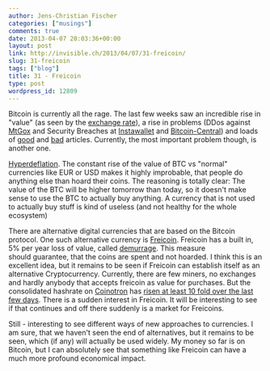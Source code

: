 ```yaml
---
author: Jens-Christian Fischer
categories: ["musings"]
comments: true
date: 2013-04-07 20:03:36+00:00
layout: post
link: http://invisible.ch/2013/04/07/31-freicoin/
slug: 31-freicoin
tags: ["blog"]
title: 31 - Freicoin
type: post
wordpress_id: 12809
---
```


Bitcoin is currently all the rage. The last few weeks saw an incredible rise in "value" (as seen by the [exchange rate](http://bitcoincharts.com/)), a rise in problems (DDos against [MtGox](http://mtgox.com) and Security Breaches at [Instawallet](https://instawallet.org/) and [Bitcoin-Central](http://bitcoin-central.net)) and loads of [good](https://medium.com/money-banking/2b5ef79482cb) and [bad](https://self-evident.org/?p=993&buffer_share=fe463&utm_source=buffer) articles. Currently, the most important problem though, is another one.

[Hyperdeflation](http://www.newstatesman.com/economics/2013/04/bitcoin-hyperdeflation). The constant rise of the value of BTC vs "normal" currencies like EUR or USD makes it highly improbable, that people do anything else than hoard their coins. The reasoning is totally clear: The value of the BTC will be higher tomorrow than today, so it doesn't make sense to use the BTC to actually buy anything. A currency that is not used to actually buy stuff is kind of useless (and not healthy for the whole ecosystem)


There are alternative digital currencies that are based on the Bitcoin protocol. One such alternative currency is [Freicoin](http://freico.in). Freicoin has a built in, 5% per year loss of value, called [demurrage](http://en.wikipedia.org/wiki/Demurrage_(currency)). This measure should guarantee, that the coins are spent and not hoarded. I think this is an excellent idea, but it remains to be seen if Freicoin can establish itself as an alternative Cryptocurrency. Currently, there are few miners, no exchanges and hardly anybody that accepts freicoin as value for purchases. But the consolidated hashrate on [Coinotron](https://coinotron.com/coinotron/AccountServlet?action=statistics) has [risen at least 10 fold over the last few days](http://www.freicoin.org/freicoin-hash-rate-graph-t82.html). There is a sudden interest in Freicoin. It will be interesting to see if that continues and off there suddenly is a market for Freicoins.


Still - interesting to see different ways of new approaches to currencies. I am sure, that we haven't seen the end of alternatives, but it remains to be seen, which (if any) will actually be used widely. My money so far is on Bitcoin, but I can absolutely see that something like Freicoin can have a much more profound economical impact.


